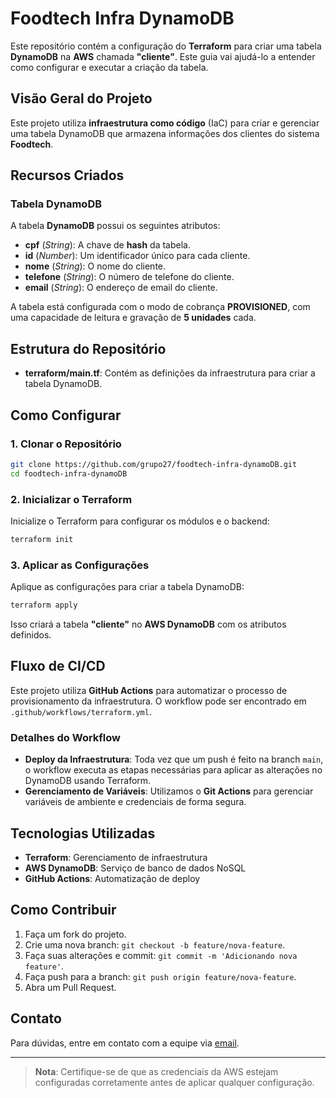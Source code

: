 
# Foodtech Infra DynamoDB

Este repositório contém a configuração do **Terraform** para criar uma tabela **DynamoDB** na **AWS** chamada **"cliente"**. Este guia vai ajudá-lo a entender como configurar e executar a criação da tabela.
 
## Visão Geral do Projeto

Este projeto utiliza **infraestrutura como código** (IaC) para criar e gerenciar uma tabela DynamoDB que armazena informações dos clientes do sistema **Foodtech**.

## Recursos Criados

### Tabela DynamoDB

A tabela **DynamoDB** possui os seguintes atributos:

- **cpf** (_String_): A chave de **hash** da tabela.
- **id** (_Number_): Um identificador único para cada cliente.
- **nome** (_String_): O nome do cliente.
- **telefone** (_String_): O número de telefone do cliente.
- **email** (_String_): O endereço de email do cliente.

A tabela está configurada com o modo de cobrança **PROVISIONED**, com uma capacidade de leitura e gravação de **5 unidades** cada.

## Estrutura do Repositório

- **terraform/main.tf**: Contém as definições da infraestrutura para criar a tabela DynamoDB.

## Como Configurar

### 1. Clonar o Repositório

```sh
git clone https://github.com/grupo27/foodtech-infra-dynamoDB.git
cd foodtech-infra-dynamoDB
```

### 2. Inicializar o Terraform

Inicialize o Terraform para configurar os módulos e o backend:

```sh
terraform init
```

### 3. Aplicar as Configurações

Aplique as configurações para criar a tabela DynamoDB:

```sh
terraform apply
```

Isso criará a tabela **"cliente"** no **AWS DynamoDB** com os atributos definidos.

## Fluxo de CI/CD

Este projeto utiliza **GitHub Actions** para automatizar o processo de provisionamento da infraestrutura. O workflow pode ser encontrado em `.github/workflows/terraform.yml`.

### Detalhes do Workflow

- **Deploy da Infraestrutura**: Toda vez que um push é feito na branch `main`, o workflow executa as etapas necessárias para aplicar as alterações no DynamoDB usando Terraform.
- **Gerenciamento de Variáveis**: Utilizamos o **Git Actions** para gerenciar variáveis de ambiente e credenciais de forma segura.

## Tecnologias Utilizadas

- **Terraform**: Gerenciamento de infraestrutura
- **AWS DynamoDB**: Serviço de banco de dados NoSQL
- **GitHub Actions**: Automatização de deploy

## Como Contribuir

1. Faça um fork do projeto.
2. Crie uma nova branch: `git checkout -b feature/nova-feature`.
3. Faça suas alterações e commit: `git commit -m 'Adicionando nova feature'`.
4. Faça push para a branch: `git push origin feature/nova-feature`.
5. Abra um Pull Request.

## Contato

Para dúvidas, entre em contato com a equipe via [email](mailto:support@foodtech.com).

---

> **Nota**: Certifique-se de que as credenciais da AWS estejam configuradas corretamente antes de aplicar qualquer configuração.

